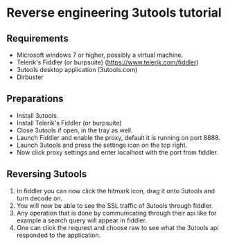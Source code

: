 # Reverse engineering 3utools tutorial

## Requirements
- Microsoft windows 7 or higher, possibly a virtual machine.
- Telerik's Fiddler (or burpsuite) (https://www.telerik.com/fiddler)
- 3utools desktop application (3utools.com)
- Dirbuster

## Preparations
- Install 3utools.
- Install Telerik's Fiddler (or burpsuite)
- Close 3utools if open, in the tray as well.
- Launch Fiddler and enable the proxy, default it is running on port 8888.
- Launch 3utools and press the settings icon on the top right.
- Now click proxy settings and enter localhost with the port from fiddler.

## Reversing 3utools
1. In fiddler you can now click the hitmark icon, drag it onto 3utools and turn decode on.  
2. You will now be able to see the SSL traffic of 3utools through fiddler.  
3. Any operation that is done by communicating through their api like for example a search query will appear in fiddler.  
4. One can click the requrest and choose raw to see what the 3utools api responded to the application.  
